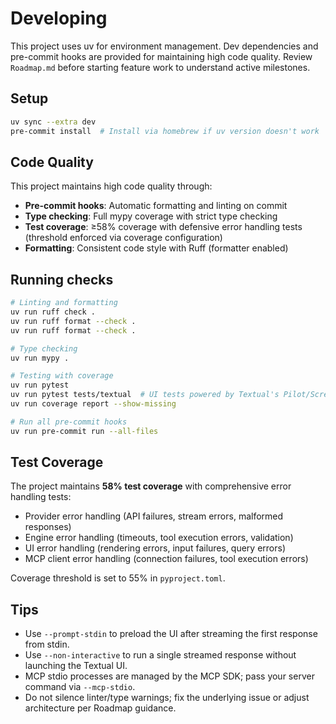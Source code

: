 # Developing

This project uses uv for environment management. Dev dependencies and pre-commit hooks are provided for maintaining high code quality. Review `Roadmap.md` before starting feature work to understand active milestones.

## Setup

```bash
uv sync --extra dev
pre-commit install  # Install via homebrew if uv version doesn't work
```

## Code Quality

This project maintains high code quality through:

- **Pre-commit hooks**: Automatic formatting and linting on commit
- **Type checking**: Full mypy coverage with strict type checking
- **Test coverage**: ≥58% coverage with defensive error handling tests (threshold enforced via coverage configuration)
- **Formatting**: Consistent code style with Ruff (formatter enabled)

## Running checks

```bash
# Linting and formatting
uv run ruff check .
uv run ruff format --check .
uv run ruff format --check .

# Type checking
uv run mypy .

# Testing with coverage
uv run pytest
uv run pytest tests/textual  # UI tests powered by Textual's Pilot/Screenshotter when applicable
uv run coverage report --show-missing

# Run all pre-commit hooks
uv run pre-commit run --all-files
```

## Test Coverage

The project maintains **58% test coverage** with comprehensive error handling tests:

- Provider error handling (API failures, stream errors, malformed responses)
- Engine error handling (timeouts, tool execution errors, validation)
- UI error handling (rendering errors, input failures, query errors)
- MCP client error handling (connection failures, tool execution errors)

Coverage threshold is set to 55% in `pyproject.toml`.

## Tips

- Use `--prompt-stdin` to preload the UI after streaming the first response from stdin.
- Use `--non-interactive` to run a single streamed response without launching the Textual UI.
- MCP stdio processes are managed by the MCP SDK; pass your server command via `--mcp-stdio`.
- Do not silence linter/type warnings; fix the underlying issue or adjust architecture per Roadmap guidance.
